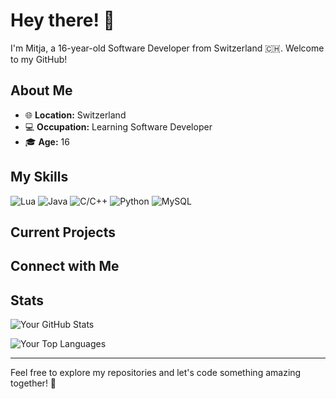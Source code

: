 # Hey there! 👋

I'm Mitja, a 16-year-old Software Developer from Switzerland 🇨🇭. Welcome to my GitHub!

## About Me

- 🌐 **Location:** Switzerland
- 💻 **Occupation:** Learning Software Developer
- 🎓 **Age:** 16

## My Skills

![Lua](https://img.shields.io/badge/Lua-80%25-blue)
![Java](https://img.shields.io/badge/Java-70%25-orange)
![C/C++](https://img.shields.io/badge/C%2FC%2B%2B-75%25-green)
![Python](https://img.shields.io/badge/Python-90%25-yellow)
![MySQL](https://img.shields.io/badge/MySQL-60%25-lightgrey)


## Current Projects

## Connect with Me


## Stats

![Your GitHub Stats](https://github-readme-stats.vercel.app/api?username=mitjach&show_icons=true&hide=contribs,prs&theme=radical)

![Your Top Languages](https://github-readme-stats.vercel.app/api/top-langs/?username=mitjach&layout=compact&theme=radical)

---

Feel free to explore my repositories and let's code something amazing together! 🚀
```
